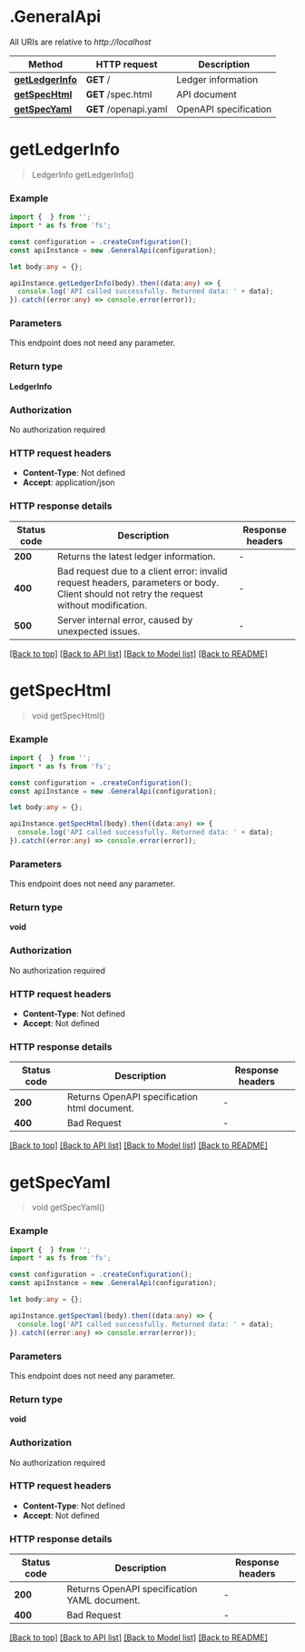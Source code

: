 # .GeneralApi

All URIs are relative to *http://localhost*

Method | HTTP request | Description
------------- | ------------- | -------------
[**getLedgerInfo**](GeneralApi.md#getLedgerInfo) | **GET** / | Ledger information
[**getSpecHtml**](GeneralApi.md#getSpecHtml) | **GET** /spec.html | API document
[**getSpecYaml**](GeneralApi.md#getSpecYaml) | **GET** /openapi.yaml | OpenAPI specification


# **getLedgerInfo**
> LedgerInfo getLedgerInfo()


### Example


```typescript
import {  } from '';
import * as fs from 'fs';

const configuration = .createConfiguration();
const apiInstance = new .GeneralApi(configuration);

let body:any = {};

apiInstance.getLedgerInfo(body).then((data:any) => {
  console.log('API called successfully. Returned data: ' + data);
}).catch((error:any) => console.error(error));
```


### Parameters
This endpoint does not need any parameter.


### Return type

**LedgerInfo**

### Authorization

No authorization required

### HTTP request headers

 - **Content-Type**: Not defined
 - **Accept**: application/json


### HTTP response details
| Status code | Description | Response headers |
|-------------|-------------|------------------|
**200** | Returns the latest ledger information. |  -  |
**400** | Bad request due to a client error: invalid request headers, parameters or body. Client should not retry the request without modification. |  -  |
**500** | Server internal error, caused by unexpected issues. |  -  |

[[Back to top]](#) [[Back to API list]](README.md#documentation-for-api-endpoints) [[Back to Model list]](README.md#documentation-for-models) [[Back to README]](README.md)

# **getSpecHtml**
> void getSpecHtml()


### Example


```typescript
import {  } from '';
import * as fs from 'fs';

const configuration = .createConfiguration();
const apiInstance = new .GeneralApi(configuration);

let body:any = {};

apiInstance.getSpecHtml(body).then((data:any) => {
  console.log('API called successfully. Returned data: ' + data);
}).catch((error:any) => console.error(error));
```


### Parameters
This endpoint does not need any parameter.


### Return type

**void**

### Authorization

No authorization required

### HTTP request headers

 - **Content-Type**: Not defined
 - **Accept**: Not defined


### HTTP response details
| Status code | Description | Response headers |
|-------------|-------------|------------------|
**200** | Returns OpenAPI specification html document. |  -  |
**400** | Bad Request |  -  |

[[Back to top]](#) [[Back to API list]](README.md#documentation-for-api-endpoints) [[Back to Model list]](README.md#documentation-for-models) [[Back to README]](README.md)

# **getSpecYaml**
> void getSpecYaml()


### Example


```typescript
import {  } from '';
import * as fs from 'fs';

const configuration = .createConfiguration();
const apiInstance = new .GeneralApi(configuration);

let body:any = {};

apiInstance.getSpecYaml(body).then((data:any) => {
  console.log('API called successfully. Returned data: ' + data);
}).catch((error:any) => console.error(error));
```


### Parameters
This endpoint does not need any parameter.


### Return type

**void**

### Authorization

No authorization required

### HTTP request headers

 - **Content-Type**: Not defined
 - **Accept**: Not defined


### HTTP response details
| Status code | Description | Response headers |
|-------------|-------------|------------------|
**200** | Returns OpenAPI specification YAML document. |  -  |
**400** | Bad Request |  -  |

[[Back to top]](#) [[Back to API list]](README.md#documentation-for-api-endpoints) [[Back to Model list]](README.md#documentation-for-models) [[Back to README]](README.md)



